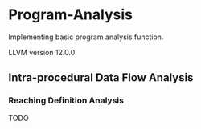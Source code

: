# Program-Analysis

Implementing basic program analysis function.

LLVM version 12.0.0

##  Intra-procedural Data Flow Analysis

### Reaching Definition Analysis

TODO
